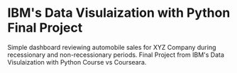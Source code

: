 # IBM's Data Visulaization with Python Final Project
Simple dashboard reviewing automobile sales for XYZ Company during recessionary and non-recessionary periods.
Final Project from IBM's Data Visulaization with Python Course vs Courseara.
